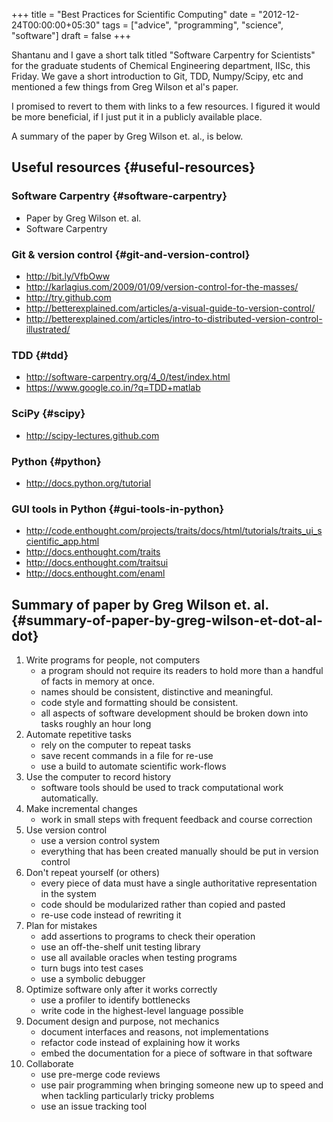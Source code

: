 +++
title = "Best Practices for Scientific Computing"
date = "2012-12-24T00:00:00+05:30"
tags = ["advice", "programming", "science", "software"]
draft = false
+++

Shantanu and I gave a short talk titled "Software Carpentry for
Scientists" for the graduate students of Chemical Engineering
department, IISc, this Friday.  We gave a short introduction to
Git, TDD, Numpy/Scipy, etc and mentioned a few things from Greg
Wilson et al's paper.

I promised to revert to them with links to a few resources.  I
figured it would be more beneficial, if I just put it in a
publicly available place.

A summary of the paper by Greg Wilson et. al., is below.


## Useful resources {#useful-resources}


### Software Carpentry {#software-carpentry}

-   Paper by Greg Wilson et. al.
-   Software Carpentry


### Git & version control {#git-and-version-control}

-   <http://bit.ly/VfbOww>
-   <http://karlagius.com/2009/01/09/version-control-for-the-masses/>
-   <http://try.github.com>
-   <http://betterexplained.com/articles/a-visual-guide-to-version-control/>
-   <http://betterexplained.com/articles/intro-to-distributed-version-control-illustrated/>


### TDD {#tdd}

-   <http://software-carpentry.org/4_0/test/index.html>
-   <https://www.google.co.in/?q=TDD+matlab>


### SciPy {#scipy}

-   <http://scipy-lectures.github.com>


### Python {#python}

-   <http://docs.python.org/tutorial>


### GUI tools in Python {#gui-tools-in-python}

-   <http://code.enthought.com/projects/traits/docs/html/tutorials/traits_ui_scientific_app.html>
-   <http://docs.enthought.com/traits>
-   <http://docs.enthought.com/traitsui>
-   <http://docs.enthought.com/enaml>


## Summary of paper by Greg Wilson et. al. {#summary-of-paper-by-greg-wilson-et-dot-al-dot}

1.  Write programs for people, not computers
    -   a program should not require its readers to hold more than a
        handful of facts in memory at once.
    -   names should be consistent, distinctive and meaningful.
    -   code style and formatting should be consistent.
    -   all aspects of software development should be broken down
        into tasks roughly an hour long
2.  Automate repetitive tasks
    -   rely on the computer to repeat tasks
    -   save recent commands in a file for re-use
    -   use a build to automate scientific work-flows
3.  Use the computer to record history
    -   software tools should be used to track computational work
        automatically.
4.  Make incremental changes
    -   work in small steps with frequent feedback and course
        correction
5.  Use version control
    -   use a version control system
    -   everything that has been created manually should be put in
        version control
6.  Don't repeat yourself (or others)
    -   every piece of data must have a single authoritative
        representation in the system
    -   code should be modularized rather than copied and pasted
    -   re-use code instead of rewriting it
7.  Plan for mistakes
    -   add assertions to programs to check their operation
    -   use an off-the-shelf unit testing library
    -   use all available oracles when testing programs
    -   turn bugs into test cases
    -   use a symbolic debugger
8.  Optimize software only after it works correctly
    -   use a profiler to identify bottlenecks
    -   write code in the highest-level language possible
9.  Document design and purpose, not mechanics
    -   document interfaces and reasons, not implementations
    -   refactor code instead of explaining how it works
    -   embed the documentation for a piece of software in that software
10. Collaborate
    -   use pre-merge code reviews
    -   use pair programming when bringing someone new up to speed
        and when tackling particularly tricky problems
    -   use an issue tracking tool
